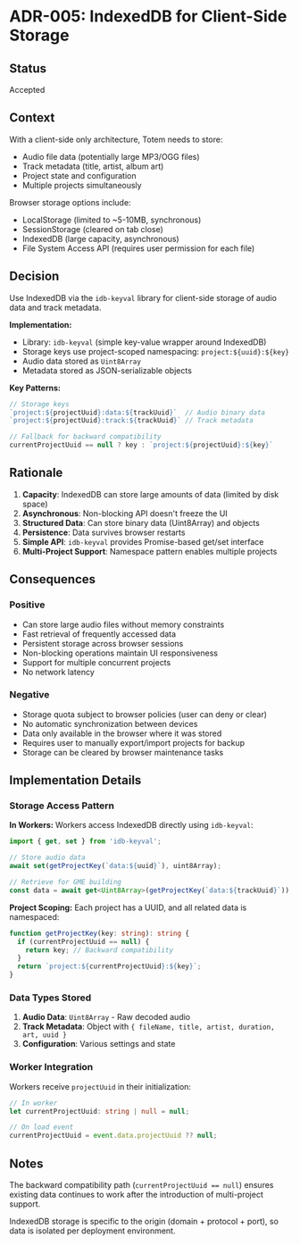 # ADR-005: IndexedDB for Client-Side Storage

## Status

Accepted

## Context

With a client-side only architecture, Totem needs to store:
- Audio file data (potentially large MP3/OGG files)
- Track metadata (title, artist, album art)
- Project state and configuration
- Multiple projects simultaneously

Browser storage options include:
- LocalStorage (limited to ~5-10MB, synchronous)
- SessionStorage (cleared on tab close)
- IndexedDB (large capacity, asynchronous)
- File System Access API (requires user permission for each file)

## Decision

Use IndexedDB via the `idb-keyval` library for client-side storage of audio data and track metadata.

**Implementation:**
- Library: `idb-keyval` (simple key-value wrapper around IndexedDB)
- Storage keys use project-scoped namespacing: `project:${uuid}:${key}`
- Audio data stored as `Uint8Array`
- Metadata stored as JSON-serializable objects

**Key Patterns:**
```typescript
// Storage keys
`project:${projectUuid}:data:${trackUuid}`  // Audio binary data
`project:${projectUuid}:track:${trackUuid}` // Track metadata

// Fallback for backward compatibility
currentProjectUuid == null ? key : `project:${projectUuid}:${key}`
```

## Rationale

1. **Capacity**: IndexedDB can store large amounts of data (limited by disk space)
2. **Asynchronous**: Non-blocking API doesn't freeze the UI
3. **Structured Data**: Can store binary data (Uint8Array) and objects
4. **Persistence**: Data survives browser restarts
5. **Simple API**: `idb-keyval` provides Promise-based get/set interface
6. **Multi-Project Support**: Namespace pattern enables multiple projects

## Consequences

### Positive
- Can store large audio files without memory constraints
- Fast retrieval of frequently accessed data
- Persistent storage across browser sessions
- Non-blocking operations maintain UI responsiveness
- Support for multiple concurrent projects
- No network latency

### Negative
- Storage quota subject to browser policies (user can deny or clear)
- No automatic synchronization between devices
- Data only available in the browser where it was stored
- Requires user to manually export/import projects for backup
- Storage can be cleared by browser maintenance tasks

## Implementation Details

### Storage Access Pattern

**In Workers:**
Workers access IndexedDB directly using `idb-keyval`:
```typescript
import { get, set } from 'idb-keyval';

// Store audio data
await set(getProjectKey(`data:${uuid}`), uint8Array);

// Retrieve for GME building
const data = await get<Uint8Array>(getProjectKey(`data:${trackUuid}`));
```

**Project Scoping:**
Each project has a UUID, and all related data is namespaced:
```typescript
function getProjectKey(key: string): string {
  if (currentProjectUuid == null) {
    return key; // Backward compatibility
  }
  return `project:${currentProjectUuid}:${key}`;
}
```

### Data Types Stored

1. **Audio Data**: `Uint8Array` - Raw decoded audio
2. **Track Metadata**: Object with `{ fileName, title, artist, duration, art, uuid }`
3. **Configuration**: Various settings and state

### Worker Integration

Workers receive `projectUuid` in their initialization:
```typescript
// In worker
let currentProjectUuid: string | null = null;

// On load event
currentProjectUuid = event.data.projectUuid ?? null;
```

## Notes

<!-- FIXME: Document data migration strategy when breaking changes are needed -->

The backward compatibility path (`currentProjectUuid == null`) ensures existing data continues to work after the introduction of multi-project support.

IndexedDB storage is specific to the origin (domain + protocol + port), so data is isolated per deployment environment.
